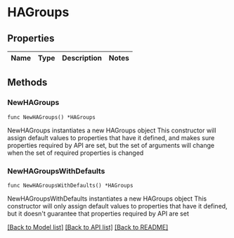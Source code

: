 # HAGroups

## Properties

Name | Type | Description | Notes
------------ | ------------- | ------------- | -------------

## Methods

### NewHAGroups

`func NewHAGroups() *HAGroups`

NewHAGroups instantiates a new HAGroups object
This constructor will assign default values to properties that have it defined,
and makes sure properties required by API are set, but the set of arguments
will change when the set of required properties is changed

### NewHAGroupsWithDefaults

`func NewHAGroupsWithDefaults() *HAGroups`

NewHAGroupsWithDefaults instantiates a new HAGroups object
This constructor will only assign default values to properties that have it defined,
but it doesn't guarantee that properties required by API are set


[[Back to Model list]](../README.md#documentation-for-models) [[Back to API list]](../README.md#documentation-for-api-endpoints) [[Back to README]](../README.md)


